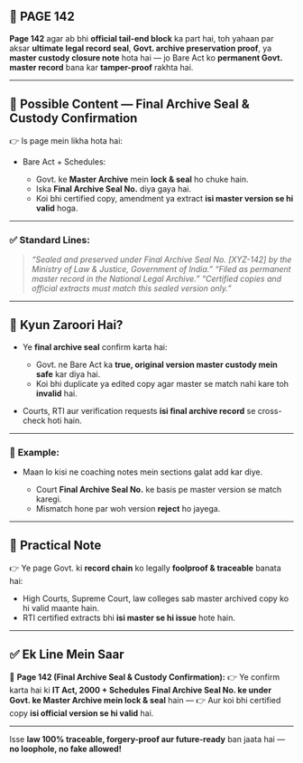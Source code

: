 ## 📄 **PAGE 142**

**Page 142** agar ab bhi **official tail-end block** ka part hai, toh yahaan par aksar **ultimate legal record seal**, **Govt. archive preservation proof**, ya **master custody closure note** hota hai — jo Bare Act ko **permanent Govt. master record** bana kar **tamper-proof** rakhta hai.

---

## 🔹 **Possible Content — Final Archive Seal & Custody Confirmation**

👉 Is page mein likha hota hai:

* Bare Act + Schedules:

  * Govt. ke **Master Archive** mein **lock & seal** ho chuke hain.
  * Iska **Final Archive Seal No.** diya gaya hai.
  * Koi bhi certified copy, amendment ya extract **isi master version se hi valid** hoga.

---

### ✅ **Standard Lines:**

> *“Sealed and preserved under Final Archive Seal No. \[XYZ-142] by the Ministry of Law & Justice, Government of India.”*
> *“Filed as permanent master record in the National Legal Archive.”*
> *“Certified copies and official extracts must match this sealed version only.”*

---

## 🔹 **Kyun Zaroori Hai?**

* Ye **final archive seal** confirm karta hai:

  * Govt. ne Bare Act ka **true, original version master custody mein safe** kar diya hai.
  * Koi bhi duplicate ya edited copy agar master se match nahi kare toh **invalid** hai.
* Courts, RTI aur verification requests **isi final archive record** se cross-check hoti hain.

---

### 🧩 **Example:**

* Maan lo kisi ne coaching notes mein sections galat add kar diye.

  * Court **Final Archive Seal No.** ke basis pe master version se match karegi.
  * Mismatch hone par woh version **reject** ho jayega.

---

## 🔹 **Practical Note**

👉 Ye page Govt. ki **record chain** ko legally **foolproof & traceable** banata hai:

* High Courts, Supreme Court, law colleges sab master archived copy ko hi valid maante hain.
* RTI certified extracts bhi **isi master se hi issue** hote hain.

---

## ✅ **Ek Line Mein Saar**

📌 **Page 142 (Final Archive Seal & Custody Confirmation):**
👉 Ye confirm karta hai ki **IT Act, 2000 + Schedules** **Final Archive Seal No. ke under Govt. ke Master Archive mein lock & seal** hain —
👉 Aur koi bhi certified copy **isi official version se hi valid** hai.

---

Isse **law 100% traceable, forgery-proof aur future-ready** ban jaata hai — **no loophole, no fake allowed!**
